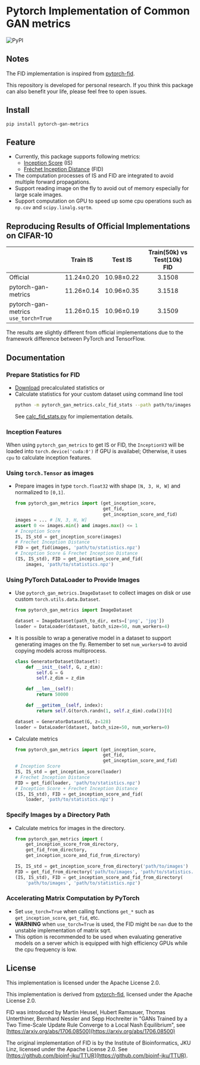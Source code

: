 # Pytorch Implementation of Common GAN metrics

![PyPI](https://img.shields.io/pypi/v/pytorch-gan-metrics)

## Notes
The FID implementation is inspired from [pytorch-fid](https://github.com/mseitzer/pytorch-fid).

This repository is developed for personal research. If you think this package can also benefit your life, please feel free to open issues.

## Install
```
pip install pytorch-gan-metrics
```

## Feature
- Currently, this package supports following metrics:
  - [Inception Score](https://github.com/openai/improved-gan) (IS)
  - [Fréchet Inception Distance](https://github.com/bioinf-jku/TTUR) (FID)
- The computation processes of IS and FID are integrated to avoid multiple forward propagations.
- Support reading image on the fly to avoid out of memory especially for large scale images.
- Support computation on GPU to speed up some cpu operations such as `np.cov` and `scipy.linalg.sqrtm`.

## Reproducing Results of Official Implementations on CIFAR-10

|                   |Train IS  |Test IS   |Train(50k) vs Test(10k)<br>FID|
|-------------------|:--------:|:--------:|:----------------------------:|
|Official           |11.24±0.20|10.98±0.22|3.1508                        |
|pytorch-gan-metrics|11.26±0.14|10.96±0.35|3.1518                        |
|pytorch-gan-metrics<br>`use_torch=True`|11.26±0.15|10.96±0.19|3.1509                        |

The results are slightly different from official implementations due to the framework difference between PyTorch and TensorFlow.

## Documentation

### Prepare Statistics for FID
- [Download](https://drive.google.com/drive/folders/1UBdzl6GtNMwNQ5U-4ESlIer43tNjiGJC?usp=sharing) precalculated statistics or
- Calculate statistics for your custom dataset using command line tool
    ```bash
    python -m pytorch_gan_metrics.calc_fid_stats --path path/to/images --output path/to/statistics.npz
    ```
    See [calc_fid_stats.py](./pytorch_gan_metrics/calc_fid_stats.py) for implementation details.

### Inception Features
When using `pytorch_gan_metrics` to get IS or FID, the `InceptionV3` will be loaded into `torch.device('cuda:0')` if GPU is availabel; Otherwise, it uses `cpu` to calculate inception features.

### Using `torch.Tensor` as images
- Prepare images in type `torch.float32` with shape `[N, 3, H, W]` and normalized to `[0,1]`.
    ```python
    from pytorch_gan_metrics import (get_inception_score,
                                     get_fid,
                                     get_inception_score_and_fid)
    images = ... # [N, 3, H, W]
    assert 0 <= images.min() and images.max() <= 1
    # Inception Score
    IS, IS_std = get_inception_score(images)
    # Frechet Inception Distance
    FID = get_fid(images, 'path/to/statistics.npz')
    # Inception Score & Frechet Inception Distance
    (IS, IS_std), FID = get_inception_score_and_fid(
        images, 'path/to/statistics.npz')

    ```

### Using PyTorch DataLoader to Provide Images
- Use `pytorch_gan_metrics.ImageDataset` to collect images on disk or use custom `torch.utils.data.Dataset`.
    ```python
    from pytorch_gan_metrics import ImageDataset

    dataset = ImageDataset(path_to_dir, exts=['png', 'jpg'])
    loader = DataLoader(dataset, batch_size=50, num_workers=4)
    ```
- It is possible to wrap a generative model in a dataset to support generating images on the fly. Remember to set `num_workers=0` to avoid copying models across multiprocess.
    ```python
    class GeneratorDataset(Dataset):
        def __init__(self, G, z_dim):
            self.G = G
            self.z_dim = z_dim

        def __len__(self):
            return 50000

        def __getitem__(self, index):
            return self.G(torch.randn(1, self.z_dim).cuda())[0]

    dataset = GeneratorDataset(G, z=128)
    loader = DataLoader(dataset, batch_size=50, num_workers=0)
    ```
- Calculate metrics
    ```python
    from pytorch_gan_metrics import (get_inception_score,
                                     get_fid,
                                     get_inception_score_and_fid)
    # Inception Score
    IS, IS_std = get_inception_score(loader)
    # Frechet Inception Distance
    FID = get_fid(loader, 'path/to/statistics.npz')
    # Inception Score + Frechet Inception Distance
    (IS, IS_std), FID = get_inception_score_and_fid(
        loader, 'path/to/statistics.npz')
    ```

### Specify Images by a Directory Path
- Calculate metrics for images in the directory.
    ```python
    from pytorch_gan_metrics import (
        get_inception_score_from_directory,
        get_fid_from_directory,
        get_inception_score_and_fid_from_directory)

    IS, IS_std = get_inception_score_from_directory('path/to/images')
    FID = get_fid_from_directory('path/to/images', 'path/to/statistics.npz')
    (IS, IS_std), FID = get_inception_score_and_fid_from_directory(
        'path/to/images', 'path/to/statistics.npz')
    ```

### Accelerating Matrix Computation by PyTorch
- Set `use_torch=True` when calling functions `get_*` such as `get_inception_score`, `get_fid`, etc.
- **WARNING** when `use_torch=True` is used, the FID might be `nan` due to the unstable implementation of matrix sqrt.
- This option is recommended to be used when evaluating generative models on a server which is equipped with high efficiency GPUs while the cpu frequency is low.

## License

This implementation is licensed under the Apache License 2.0.

This implementation is derived from [pytorch-fid](https://github.com/mseitzer/pytorch-fid), licensed under the Apache License 2.0.

FID was introduced by Martin Heusel, Hubert Ramsauer, Thomas Unterthiner, Bernhard Nessler and Sepp Hochreiter in "GANs Trained by a Two Time-Scale Update Rule Converge to a Local Nash Equilibrium", see [https://arxiv.org/abs/1706.08500](https://arxiv.org/abs/1706.08500)

The original implementation of FID is by the Institute of Bioinformatics, JKU Linz, licensed under the Apache License 2.0.
See [https://github.com/bioinf-jku/TTUR](https://github.com/bioinf-jku/TTUR).
